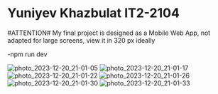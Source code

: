 # Yuniyev Khazbulat IT2-2104
#ATTENTION# My final project is designed as a Mobile Web App, not adapted for large screens, view it in 320 px ideally

-npm run dev

![photo_2023-12-20_21-01-05](https://github.com/Erronbc/Final/assets/151806185/bd4d2133-bb5d-442c-9670-432d66d74a90)
![photo_2023-12-20_21-01-17](https://github.com/Erronbc/Final/assets/151806185/c8bb7737-a822-46ac-afad-2a6f4e85e752)
![photo_2023-12-20_21-01-22](https://github.com/Erronbc/Final/assets/151806185/1994dcad-6f7e-4bdf-80e1-87a0954c5fd4)
![photo_2023-12-20_21-01-26](https://github.com/Erronbc/Final/assets/151806185/bb433fef-13f6-474c-9efd-d82aa3678fe5)
![photo_2023-12-20_21-01-30](https://github.com/Erronbc/Final/assets/151806185/e9132aa9-8f4b-40e1-b791-d58d93726fa1)
![photo_2023-12-20_21-01-33](https://github.com/Erronbc/Final/assets/151806185/bfafac70-b290-4a2b-809b-965d634d3b04)
